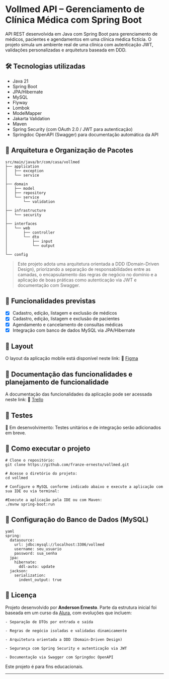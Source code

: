 # Vollmed API – Gerenciamento de Clínica Médica com Spring Boot
API REST desenvolvida em Java com Spring Boot para gerenciamento de médicos, pacientes e agendamentos em uma clínica médica fictícia. O projeto simula um ambiente real de uma clínica com autenticação JWT, validações personalizadas e arquitetura baseada em DDD.

## 🛠 Tecnologias utilizadas
- Java 21
- Spring Boot
- JPA/Hibernate
- MySQL
- Flyway  
- Lombok
- ModelMapper
- Jakarta Validation
- Maven
- Spring Security (com OAuth 2.0 / JWT para autenticação)
- Springdoc OpenAPI (Swagger) para documentação automática da API

## 🧱 Arquitetura e Organização de Pacotes
```
src/main/java/br/com/casa/vollmed
├── application
│   ├── exception              
│   └── service                
│
├── domain
│   ├── model                  
│   ├── repository             
│   └── service
│       └── validation        
│
├── infrastructure
│   └── security              
│
├── interfaces
│   └── web
│       ├── controller       
│       └── dto
│           ├── input          
│           └── output         
│
└── config                     

```
>Este projeto adota uma arquitetura orientada a DDD (Domain-Driven Design), priorizando a separação de responsabilidades entre as camadas, o encapsulamento das regras de negócio no domínio e a aplicação de boas práticas como autenticação via JWT e documentação com Swagger.

## 🔄 Funcionalidades previstas
- [x] Cadastro, edição, listagem e exclusão de médicos
- [x] Cadastro, edição, listagem e exclusão de pacientes
- [x] Agendamento e cancelamento de consultas médicas
- [x] Integração com banco de dados MySQL via JPA/Hibernate

## 🎨 Layout
O layout da aplicação mobile está disponível neste link:
🔗 [Figma](https://www.figma.com/design/N4CgpJqsg7gjbKuDmra3EV/Voll.med?node-id=2-1007&p=f)



## 📄 Documentação das funcionalidades e planejamento de funcionalidade
A documentação das funcionalidades da aplicação pode ser acessada neste link: 
🔗 [Trello](https://trello.com/b/O0lGCsKb/api-voll-med)


## 🧪 Testes
🔧 Em desenvolvimento:
Testes unitários e de integração serão adicionados em breve.

## 🚀 Como executar o projeto
```
# Clone o repositório:
git clone https://github.com/franze-ernesto/vollmed.git

# Acesse o diretório do projeto:
cd vollmed

# Configure o MySQL conforme indicado abaixo e execute a aplicação com sua IDE ou via terminal:

#Execute a aplicação pela IDE ou com Maven:
./mvnw spring-boot:run
```

## 💾 Configuração do Banco de Dados (MySQL)
```
yaml
spring:
  datasource:
    url: jdbc:mysql://localhost:3306/vollmed
    username: seu_usuario
    password: sua_senha
  jpa:
    hibernate:
      ddl-auto: update
  jackson:
    serialization:
      indent_output: true
```

## 📝 Licença

Projeto desenvolvido por **Anderson Ernesto**. Parte da estrutura inicial foi baseada em um curso da [Alura](http://alura.com.br), com evoluções que incluem:
```
- Separação de DTOs por entrada e saída

- Regras de negócio isoladas e validadas dinamicamente

- Arquitetura orientada a DDD (Domain-Driven Design)

- Segurança com Spring Security e autenticação via JWT

- Documentação via Swagger com Springdoc OpenAPI
```    

Este projeto é para fins educacionais.

---



